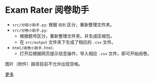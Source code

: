 # Exam Rater 阅卷助手

- `src/分班小助手.py`: 根据 `班别` 区分，重新整理文件夹。
- `src/分卷小助手.py`: 
  - 根据题号区分，重新整理文件夹。并生成压缩包。
  - 在 `src/output` 文件夹下生成了相应的 `.csv` 文件。
- `html/阅卷小助手.html`: 
  - 打开后根据网页提示信息操作，导入相应 `.csv` 文件，即可开始阅卷。

图片（附件）路径目前不允许出现空格。

[更多](https://www.notion.so/benature/Exam-Rater-6e1f2fdda0fc4f10bf1702ece28a9cc5)